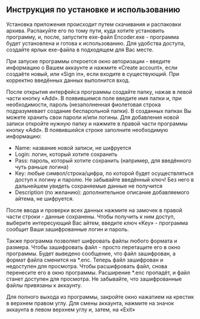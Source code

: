 ## Инструкция по установке и использованию

Установка приложения происходит путем скачивания и распаковки архива. Распакуйте его по тому пути, куда хотите установить программу, и, после, запустите exe-файл Encoder.exe - программа будет установлена и готова к использованию. Для удобства доступа, создайте ярлык exe-файла в подходящем для Вас месте.

При запуске программы откроется окно авторизации - введите информацию о Вашем аккаунте и нажмите «Create account», если создаёте новый, или «Sign in», если входите в существующий. При корректно введённых данных выполнится вход.

После открытия интерфейса программы создайте папку, нажав в левой части кнопку «Add». В появившемся поле введите имя папки и, при необходимости, пароль (незаполненная фиолетовая строка подразумевает создание беспарольной папки).
В созданных папках Вы можете хранить свои пароли и/или логины. Для добавления новой записи откройте нужную папку и нажмите в правой части программы кнопку «Add». В появившейся строке заполните необходимую информацию:

* Name: название новой записи, не шифруется
* Login: логин, который хотите сохранить
* Pass: пароль, который хотите сохранить (например, для введённого чуть раньше логина)
* Key: любые символ/строка/цифра, по которой будет осуществляться доступ к логину и паролю. Не забывайте введённый ключ! Без него в дальнейшем увидеть сохраняемые данные не получится
* Description (по желанию): дополнительное описание добавляемого айтема, не шифруется.

После ввода и проверки всех данных нажмите на замочек в правой части строки - данные сохранены. Чтобы получить к ним доступ, выберите интересующий Вас айтем, введите ключ «Key» - программа сообщит Ваши зашифрованные логин и пароль.

Также программа позволяет шифровать файлы любого формата и размера. Чтобы зашифровать файл - просто перетащите его в окно программы. Будет выведено сообщение, что файл зашифрован, а формат файла сменится на *.enc. Теперь файл зашифрован и недоступен для просмотра. Чтобы расшифровать файл, снова перенесите его в окно программы. Расширение *.enc пропадёт, и файл станет доступен для просмотра. Не забывайте, что зашифрованные файлы привязаны к аккаунту.

Для полного выхода из программы, закройте окно нажатием на крестик в верхнем правом углу. Для смены аккаунта, нажмите на значок аккаунта в левом верхнем углу и, затем, на «Exit»
